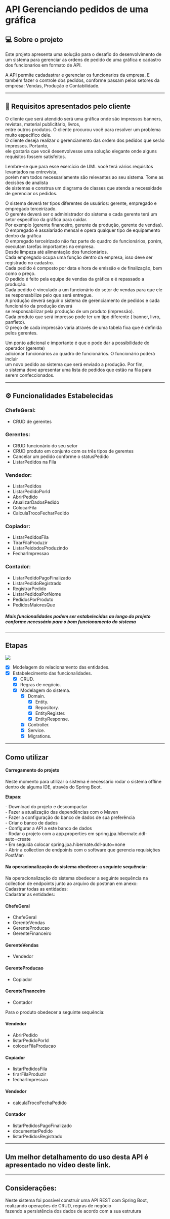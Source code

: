 # API Gerenciando pedidos de uma gráfica 

## 💻 Sobre o projeto

Este projeto apresenta uma solução para o desafio do desenvolvimento de um sistema 
para gerenciar as ordens de pedido de uma gráfica e cadastro dos funcionarios em formato de API.

A API permite cadadastrar e gerenciar os funcionarios da empresa. E também fazer o controle 
dos pedidos, conforme passam pelos setores da empresa: Vendas, Produção e Contabilidade. 


---

## 📃 Requisitos apresentados pelo cliente


O cliente que será atendido será uma gráfica onde são impressos banners, revistas, material publicitário, livros,</br> 
entre outros produtos. O cliente procurou você para resolver um problema muito específico dele. </br>
O cliente deseja realizar o gerenciamento das ordem dos pedidos que serão impressos. Portanto,</br>
ele gostaria que você desenvolvesse uma solução elegante onde alguns requisitos fossem satisfeitos.</br>

Lembre-se que para esse exercício de UML você terá vários requisitos levantados na entrevista, </br>
porém nem todos necessariamente são relevantes ao seu sistema. Tome as decisões de analista</br>
de sistemas e construa um diagrama de classes que atenda a necessidade de gerenciar os pedidos.</br>

O sistema deverá ter tipos diferentes de usuários: gerente, empregado e empregado terceirizado.</br>
O gerente deverá ser o administrador do sistema e cada gerente terá um setor específico da gráfica para cuidar. </br>
Por exemplo (gerente financeiro, gerente da produção, gerente de vendas).</br>
O empregado é assalariado mensal e opera qualquer tipo de equipamento dentro da gráfica</br>
O empregado terceirizado não faz parte do quadro de funcionários, porém, executam tarefas importantes na empresa. </br>
Desde limpeza até alimentação dos funcionários.</br>
Cada empregado ocupa uma função dentro da empresa, isso deve ser registrado no cadastro.</br>
Cada pedido é composto por data e hora de emissão e de finalização, bem como o preço. </br>
O pedido é feito pela equipe de vendas da gráfica e é repassado a produção.</br>
Cada pedido é vinculado a um funcionário do setor de vendas para que ele se responsabilize pelo que será entregue.</br>
A produção deverá seguir o sistema de gerenciamento de pedidos e cada funcionário da produção deverá </br>
se responsabilizar pela produção de um produto (impressão).</br>
Cada produto que será impresso pode ter um tipo diferente ( banner, livro, panfleto).</br>
O preço de cada impressão varia através de uma tabela fixa que é definida pelos gerentes.</br>

Um ponto adicional e importante é que o pode dar a possibilidade do operador (gerente)</br>
adicionar funcionários ao quadro de funcionários. O funcionário poderá incluir</br>
um novo pedido ao sistema que será enviado a produção. Por fim, </br>
o sistema deve apresentar uma lista de pedidos que estão na fila para serem confeccionados.</br>

---

## ⚙️ Funcionalidades Estabelecidas

### ChefeGeral:
* CRUD de gerentes
 ### Gerentes:
* CRUD funcionário do seu setor
*  CRUD produto em conjunto com os três tipos de gerentes
*  Cancelar um pedido conforme o statusPedido
* ListarPedidos na Fila
###  Vendedor:
* ListarPedidos
* ListarPedidoPorId
* AbrirPedido
* AtualizarDadosPedido
* ColocarFila
* CalculaTrocoFecharPedido
###  Copiador:
* ListarPedidosFila
*  TirarFilaProduzir
* ListarPeidodosProduzindo
*  FecharImpressao
###  Contador:
* ListarPedidoPagoFinalizado
* ListarPedidoRegistrado
*  RegistrarPedido
*  ListarPedidosPorNome
* PedidosPorProduto
* PedidosMaioresQue

##### Mais funcionalidades podem ser estabelecidas ao longo do projeto conforme necessário para o bom funcionamento do sistema

---

## Etapas

<img src="https://github.com/andersonlenzjava/api.gerenciando.pedidos.grafica/blob/main/Diagrama_entidades_inicial.png">

- [x] Modelagem do relacionamento das entidades.
- [x] Estabelecimento das funcionalidades.
  - [x] CRUD.
  - [x] Regras de negócio.
  - [x] Modelagem do sistema. 
    - [x] Domain.
      - [x] Entity.
      - [x] Repository.
      - [x] EntityRegister.
      - [x] EntityResponse.
    - [x] Controller.
    - [x] Service.
    - [x] Migrations. 

---

## Como utilizar

#### Carregamento do projeto

 <p>Neste momento para utilizar o sistema é necessário rodar o sistema offline dentro de alguma IDE, através do Spring Boot.</p>
   <p><strong>Etapas:</strong></p>
     - Download do projeto e descompactar </br>
     - Fazer a atualização das dependências com o Maven</br>
     - Fazer a configuração do banco de dados de sua preferência</br>
     - Criar o banco de dados </br>
     - Configurar a API a este banco de dados</br>
     - Rodar o projeto com a app.properties em spring.jpa.hibernate.ddl-auto=create</br>
     - Em seguida colocar spring.jpa.hibernate.ddl-auto=none</br>
     - Abrir a collection de endpoints com o software que gerencia requisições PostMan</br>

#### Na operacionalização do sistema obedecer a seguinte sequência:

Na operacionalização do sistema obedecer a seguinte sequência  na collection de endpoints junto ao arquivo do postman em anexo:</br>
Cadastrar todas as entidades:</br>
Cadastrar as entidades: 
#### ChefeGeral
- ChefeGeral
- GerenteVendas
- GerenteProducao
- GerenteFinanceiro
#### GerenteVendas
- Vendedor
#### GerenteProducao
- Copiador
#### GerenteFinanceiro
- Contador

Para o produto obedecer a seguinte sequência:

#### Vendedor
- AbrirPedido
- listarPedidoPorId
- colocarFilaProducao

#### Copiador
- listarPedidosFila
- tirarFilaProduzir
- fecharImpressao

#### Vendedor
- calculaTrocoFechaPedido

#### Contador
- listarPedidosPagoFinalizado
- documentarPedido
- listarPedidosRegistrado

---

## Um melhor detalhamento do uso desta API é apresentado no video deste link.

---

## Considerações:

<p> Neste sistema foi possível construir uma API REST com Spring Boot, realizando operações de CRUD, regras de negócio</br>
fazendo a persistência dos dados de acordo com a sua estrutura</p>
